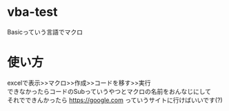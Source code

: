# vba-test
Basicっていう言語でマクロ
# 使い方
excelで表示>>マクロ>>作成>>コードを移す>>実行
<br>できなかったらコードのSubっていうやつとマクロの名前をおんなじにして
<br>それでできんかったら https://google.com っていうサイトに行けばいいです(?)

